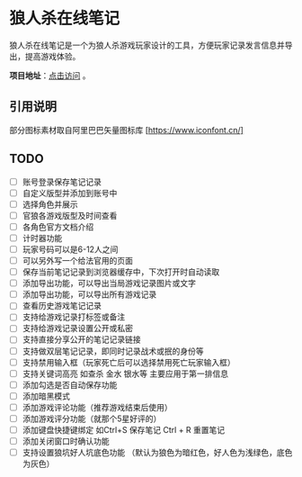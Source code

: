 # 狼人杀在线笔记

狼人杀在线笔记是一个为狼人杀游戏玩家设计的工具，方便玩家记录发言信息并导出，提高游戏体验。

**项目地址**：[点击访问](https://syhy0612.github.io/lrsNotes/) 。

## 引用说明

部分图标素材取自阿里巴巴矢量图标库 [https://www.iconfont.cn/]

## TODO

- [ ] 账号登录保存笔记记录
- [ ] 自定义版型并添加到账号中
- [ ] 选择角色并展示
- [ ] 官狼各游戏版型及时间查看
- [ ] 各角色官方文档介绍
- [ ] 计时器功能
- [ ] 玩家号码可以是6-12人之间
- [ ] 可以另外写一个给法官用的页面
- [ ] 保存当前笔记记录到浏览器缓存中，下次打开时自动读取
- [ ] 添加导出功能，可以导出当局游戏记录图片或文字
- [ ] 添加导出功能，可以导出所有游戏记录
- [ ] 查看历史游戏笔记记录
- [ ] 支持给游戏记录打标签或备注
- [ ] 支持给游戏记录设置公开或私密
- [ ] 支持直接分享公开的笔记记录链接
- [ ] 支持做双层笔记记录，即同时记录战术或抿的身份等
- [ ] 支持禁用输入框（玩家死亡后可以选择禁用死亡玩家输入框）
- [ ] 支持关键词高亮 如查杀 金水 银水等  主要应用于第一排信息
- [ ] 添加勾选是否自动保存功能
- [ ] 添加暗黑模式
- [ ] 添加游戏评论功能（推荐游戏结束后使用）
- [ ] 添加游戏评分功能（就那个5星好评的）
- [ ] 添加键盘快捷键绑定 如Ctrl+S 保存笔记 Ctrl + R 重置笔记
- [ ] 添加关闭窗口时确认功能
- [ ] 支持设置狼坑好人坑底色功能 （默认为狼色为暗红色，好人色为浅绿色，底色为灰色）